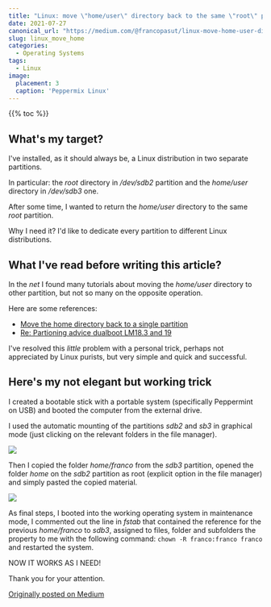 ```yaml
---
title: "Linux: move \"home/user\" directory back to the same \"root\" partition"
date: 2021-07-27
canonical_url: "https://medium.com/@francopasut/linux-move-home-user-directory-back-to-the-same-root-partition-181c23eee15d"
slug: linux_move_home
categories:
  - Operating Systems
tags:
  - Linux
image:
  placement: 3
  caption: 'Peppermix Linux'
---
```


{{% toc %}}

## What's my target?

I've installed, as it should always be, a Linux distribution in two separate partitions.

In particular: the *root* directory in */dev/sdb2* partition and the *home/user* directory in */dev/sdb3* one.

After some time, I wanted to return the *home/user* directory to the same *root* partition.

Why I need it? I'd like to dedicate every partition to different Linux distributions.

## What I've read before writing this article?

In the *net* I found many tutorials about moving the *home/user* directory to other partition, but not so many on the opposite operation.

Here are some references:

-   [Move the home directory back to a single partition](https://askubuntu.com/questions/122464/move-the-home-directory-back-to-single-partition#122466)
-   [Re: Partioning advice dualboot LM18.3 and 19](https://forums.linuxmint.com/viewtopic.php?p=1539963&sid=70b6125fb0326c3bd1d9b9f6b1f1ad02#p1539963)

I've resolved this *little* problem with a personal trick, perhaps not appreciated by Linux purists, but very simple and quick and successful.

## Here's my not elegant but working trick

I created a bootable stick with a portable system (specifically Peppermint on USB) and booted the computer from the external drive.


I used the automatic mounting of the partitions *sdb2* and *sb3* in graphical mode (just clicking on the relevant folders in the file manager).

![](automatic_mounting_partition.png)

Then I copied the folder *home/franco* from the *sdb3* partition, opened the folder *home* on the *sdb2* partition as root (explicit option in the
file manager) and simply pasted the copied material.

![](copy_paste_folder.png)

As final steps, I booted into the working operating system in maintenance mode, I commented out the line in *fstab* that contained the reference for the previous *home/franco* to *sdb3*, assigned to files, folder and subfolders the property to me with the following command: `chown -R franco:franco franco` and restarted the system.

NOW IT WORKS AS I NEED!

Thank you for your attention.

[Originally posted on Medium](https://medium.com/@francopasut/linux-move-home-user-directory-back-to-the-same-root-partition-181c23eee15d)
